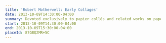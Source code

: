 ```yaml
---
title: 'Robert Motherwell: Early Collages'
date: 2013-10-09T14:30:00-04:00
summary: Devoted exclusively to papier collés and related works on paper from the 1940s and early 1950s by Robert Motherwell, this exhibition features nearly sixty artworks and examines the American artist’s origins and his engagement with collage.
start: 2013-10-09T14:30:00-04:00
end: 2013-10-09T15:30:00-04:00
placeId: 87G8Q2MR+5C
---
```

